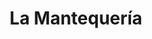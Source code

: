 ---
title: "La Mantequería"
url: /ciudad-autonoma-de-buenos-aires/la-mantequeria/
shop: pastelería
---